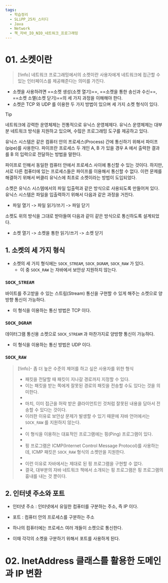 ```yaml
---
tags:
  - 학습정리
  - SLiPP_25차_스터디
  - Java
  - Network
  - 책_자바_IO_NIO_네트워크_프로그래밍
---
```

# 01. 소켓이란

> [!info] 네트워크 프로그래밍에서의 소켓이란
> 사용자에게 네트워크에 접근할 수 있는 인터페이스를 제공해준다는 의미를 가진다.

- 소켓을 사용하려면 ==소켓 생성(소켓 열기)==, ==소켓을 통한 송신과 수신==, ==소켓 소멸(소켓 닫기)==의 세 가지 과정을 이해해야 한다.
- 소켓은 TCP 와 UDP 를 이용한 두 가지 방법이 있으며 세 가지 소켓 형식이 있다.

> [!tip]
> 네트워크에 강력한 운영체제는 전통적으로 유닉스 운영체제다.
> 유닉스 운영체제는 대부분 네트워크 방식을 지원하고 있으며, 수많은 프로그래밍 도구를 제공하고 있다.
> 
> 유닉스 시스템은 같은 컴퓨터 안의 프로세스(Process) 간에 통신하기 위해서 파이프(pipe)를 사용한다.
> 파이프란 프로세스 두 개인 A, B 가 있을 경우 A 에서 출력한 결과를 B 의 입력으로 전달하는 방법을 말한다.
> 
> 파이프로 인해서 동일한 컴퓨터 안에서 프로세스 사이에 통신할 수 있는 것이다.
> 하지만, 서로 다른 컴퓨터에 있는 프로세스들은 파이프를 이용해서 통신할 수 없다.
> 이런 문제를 해결하기 위해서 버클리 유닉스에 최초로 소켓이라는 방법이 도입되었다.
> 
> 소켓은 유닉스 시스템에서의 파일 입출력과 같은 방식으로 사용되도록 만들어져 있다.
> 유닉스 시스템은 파일을 입출력하기 위해서 다음과 같은 과정을 거친다.
> 
> - 파일 열기 -> 파일 읽기/쓰기 -> 파일 닫기
> 
> 소켓도 위의 방식을 그대로 받아들여 다음과 같이 같은 방식으로 통신하도록 설계되었다.
> 
> - 소켓 열기 -> 소켓을 통한 읽기/쓰기 -> 소켓 닫기

## 1. 소켓의 세 가지 형식

- 소켓의 세 가지 형식에는 `SOCK_STREAM`, `SOCK_DGRAM`, `SOCK_RAW` 가 있다.
	- 이 중 `SOCK_RAW` 는 자바에서 보안상 지원하지 않는다.

### `SOCK_STREAM`

바이트를 주고받을 수 있는 스트림(Stream) 통신을 구현할 수 있게 해주는 소켓으로 양방향 통신이 가능하다.
- 이 형식을 이용하는 통신 방법은 TCP 이다.

### `SOCK_DGRAM`

데이터그램 통신용 소켓으로 `SOCK_STREAM` 과 마찬가지로 양방향 통신이 가능하다.
- 이 형식을 이용하는 통신 방법은 UDP 이다.

### `SOCK_RAW`

> [!info]- 좀 더 높은 수준의 제어를 하고 싶은 사용자를 위한 형식
> - 패킷을 전달할 때 패킷이 지나갈 경로까지 지정할 수 있다.
> - 이는 패킷을 받는 쪽에게 잘못된 경로의 패킷을 전송할 수도 있다는 것을 의미한다.
> - 
> - 마치, 이미 접근을 허락 받은 클라이언트인 것처럼 잘못된 내용을 담아서 전송할 수 있다는 것이다.
> - 이러한 이유로 보안상 문제가 발생할 수 있기 때문에 자바 언어에서는 `SOCK_RAW` 를 지원하지 않는다.
> - 
> - 이 형식을 이용하는 대표적인 프로그램에는 핑(Ping) 프로그램이 있다.
> - 
> - 핑 프로그램은 ICMP(Internet Control Message Protocol)를 사용하는데, ICMP 패킷은 `SOCK_RAW` 형식의 소켓만을 지원한다.
> - 
> - 이런 이유로 자바에서는 제대로 된 핑 프로그램을 구현할 수 없다.
> - 결국, 대부분의 자바 네트워크 책에서 소개되는 핑 프로그램은 핑 프로그램의 흉내를 내는 것 뿐이다.

## 2. 인터넷 주소와 포트

- 인터넷 주소 : 인터넷에서 유일한 컴퓨터를 구분하는 주소, 즉 IP 이다.
- 포트 : 컴퓨터 안의 프로세스를 구분하는 주소

- 하나의 컴퓨터에는 프로세스 여러 개들이 소켓으로 통신한다.
- 이때 각각의 소켓을 구분하기 위해서 포트를 사용하게 된다.

# 02. InetAddress 클래스를 활용한 도메인과 IP 변환









